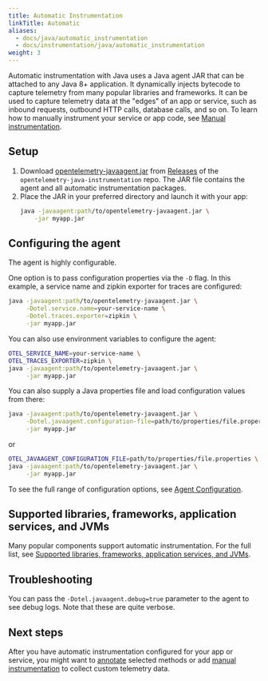 ```yaml
---
title: Automatic Instrumentation
linkTitle: Automatic
aliases:
  - docs/java/automatic_instrumentation
  - docs/instrumentation/java/automatic_instrumentation
weight: 3
---
```


Automatic instrumentation with Java uses a Java agent JAR that can be attached
to any Java 8+ application. It dynamically injects bytecode to capture telemetry
from many popular libraries and frameworks. It can be used to capture telemetry
data at the "edges" of an app or service, such as inbound requests, outbound
HTTP calls, database calls, and so on. To learn how to manually instrument your
service or app code, see [Manual instrumentation](../manual).

## Setup

 1. Download [opentelemetry-javaagent.jar][] from [Releases][] of the
    `opentelemetry-java-instrumentation` repo. The JAR file contains the agent
    and all automatic instrumentation packages.
 2. Place the JAR in your preferred directory and launch it with your app:
    ```sh
    java -javaagent:path/to/opentelemetry-javaagent.jar \
        -jar myapp.jar
    ```

## Configuring the agent

The agent is highly configurable.

One option is to pass configuration properties via the `-D` flag. In this
example, a service name and zipkin exporter for traces are configured:

```sh
java -javaagent:path/to/opentelemetry-javaagent.jar \
     -Dotel.service.name=your-service-name \
     -Dotel.traces.exporter=zipkin \
     -jar myapp.jar
```

You can also use environment variables to configure the agent:

```sh
OTEL_SERVICE_NAME=your-service-name \
OTEL_TRACES_EXPORTER=zipkin \
java -javaagent:path/to/opentelemetry-javaagent.jar \
     -jar myapp.jar
```

You can also supply a Java properties file and load configuration values from there:

```sh
java -javaagent:path/to/opentelemetry-javaagent.jar \
     -Dotel.javaagent.configuration-file=path/to/properties/file.properties \
     -jar myapp.jar
```

or

```sh
OTEL_JAVAAGENT_CONFIGURATION_FILE=path/to/properties/file.properties \
java -javaagent:path/to/opentelemetry-javaagent.jar \
     -jar myapp.jar
```

To see the full range of configuration options, see [Agent Configuration][].

## Supported libraries, frameworks, application services, and JVMs

Many popular components support automatic instrumentation. For the full list,
see [Supported libraries, frameworks, application services, and JVMs][support].

## Troubleshooting

You can pass the `-Dotel.javaagent.debug=true` parameter to the agent to see
debug logs. Note that these are quite verbose.

## Next steps

After you have automatic instrumentation configured for your app or service, you
might want to [annotate](../annotations) selected methods or add [manual
instrumentation](../manual) to collect custom telemetry data.

[Agent Configuration]: https://github.com/open-telemetry/opentelemetry-java-instrumentation/blob/main/docs/agent-config.md
[opentelemetry-javaagent.jar]: https://github.com/open-telemetry/opentelemetry-java-instrumentation/releases/download/v1.12.0/opentelemetry-javaagent.jar
[releases]: https://github.com/open-telemetry/opentelemetry-java-instrumentation/releases
[support]: https://github.com/open-telemetry/opentelemetry-java-instrumentation/blob/main/docs/supported-libraries.md
